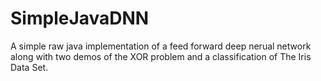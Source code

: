 # SimpleJavaDNN
A simple raw java implementation of a feed forward deep nerual network along with two demos of the XOR problem and a classification of The Iris Data Set.
